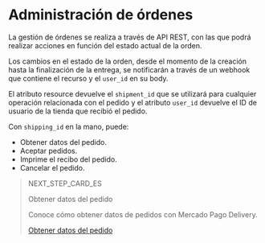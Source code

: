 # Administración de órdenes

La gestión de órdenes se realiza a través de API REST, con las que podrá realizar acciones en función del estado actual de la orden.

Los cambios en el estado de la orden, desde el momento de la creación hasta la finalización de la entrega, se notificarán a través de un webhook que contiene el recurso y el `user_id` en su body.

El atributo resource devuelve el `shipment_id` que se utilizará para cualquier operación relacionada con el pedido y el atributo `user_id` devuelve el ID de usuario de la tienda que recibió el pedido.

Con `shipping_id` en la mano, puede:

* Obtener datos del pedido.
* Aceptar pedidos.
* Imprime el recibo del pedido.
* Cancelar el pedido.

> NEXT_STEP_CARD_ES
>
> Obtener datos del pedido
>
> Conoce cómo obtener datos de pedidos con Mercado Pago Delivery.
>
> [Obtener datos del pedido](https://www.mercadopago[FAKER][URL][DOMAIN]/developers/es/guides/mp-delivery/order-data)
